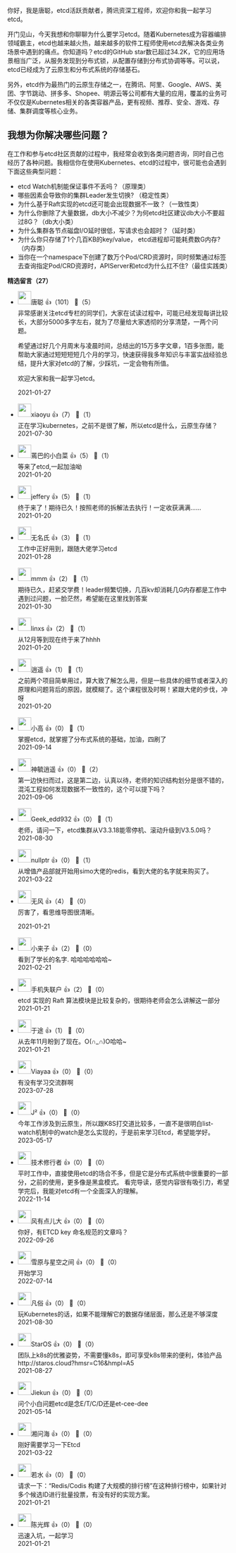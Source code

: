 你好，我是唐聪，etcd活跃贡献者，腾讯资深工程师，欢迎你和我一起学习etcd。

开门见山，今天我想和你聊聊为什么要学习etcd。随着Kubernetes成为容器编排领域霸主，etcd也越来越火热，越来越多的软件工程师使用etcd去解决各类业务场景中遇到的痛点。你知道吗？etcd的GitHub star数已超过34.2K，它的应用场景相当广泛，从服务发现到分布式锁，从配置存储到分布式协调等等。可以说，etcd已经成为了云原生和分布式系统的存储基石。

另外，etcd作为最热门的云原生存储之一，在腾讯、阿里、Google、AWS、美团、字节跳动、拼多多、Shopee、明源云等公司都有大量的应用，覆盖的业务可不仅仅是Kubernetes相关的各类容器产品，更有视频、推荐、安全、游戏、存储、集群调度等核心业务。

## 我想为你解决哪些问题？

在工作和参与etcd社区贡献的过程中，我经常会收到各类问题咨询，同时自己也经历了各种问题。我相信你在使用Kubernetes、etcd的过程中，很可能也会遇到下面这些典型问题：

- etcd Watch机制能保证事件不丢吗？（原理类）
- 哪些因素会导致你的集群Leader发生切换? （稳定性类）
- 为什么基于Raft实现的etcd还可能会出现数据不一致？（一致性类）
- 为什么你删除了大量数据，db大小不减少？为何etcd社区建议db大小不要超过8G？（db大小类）
- 为什么集群各节点磁盘I/O延时很低，写请求也会超时？（延时类）
- 为什么你只存储了1个几百KB的key/value， etcd进程却可能耗费数G内存? （内存类）
- 当你在一个namespace下创建了数万个Pod/CRD资源时，同时频繁通过标签去查询指定Pod/CRD资源时，APIServer和etcd为什么扛不住?（最佳实践类）
<div><strong>精选留言（27）</strong></div><ul>
<li><img src="https://static001.geekbang.org/account/avatar/00/0f/67/ae/37b492db.jpg" width="30px"><span>唐聪</span> 👍（101） 💬（5）<div>非常感谢关注etcd专栏的同学们，大家在试读过程中，可能已经发现每讲比较长，大部分5000多字左右，就为了尽量给大家透彻的分享清楚，一两个问题。

希望通过好几个月周末与凌晨时间，总结出的15万多字文章，1百多张图，能帮助大家通过短短短短几个月的学习，快速获得我多年知识与丰富实战经验总结，提升大家对etcd的了解，少踩坑，一定会物有所值。

欢迎大家和我一起学习etcd。</div>2021-01-27</li><br/><li><img src="https://static001.geekbang.org/account/avatar/00/13/02/db/5d227be5.jpg" width="30px"><span>xiaoyu</span> 👍（7） 💬（1）<div>正在学习kubernetes，之前不是很了解，所以etcd是什么，云原生存储？</div>2021-07-30</li><br/><li><img src="https://static001.geekbang.org/account/avatar/00/10/13/45/16c60da2.jpg" width="30px"><span>蔫巴的小白菜</span> 👍（5） 💬（1）<div>等来了etcd,一起加油呦</div>2021-01-20</li><br/><li><img src="https://static001.geekbang.org/account/avatar/00/12/9d/84/171b2221.jpg" width="30px"><span>jeffery</span> 👍（5） 💬（1）<div>终于来了！期待已久！按照老师的拆解法去执行！一定收获满满……</div>2021-01-20</li><br/><li><img src="https://static001.geekbang.org/account/avatar/00/13/2a/b9/2bf8cc89.jpg" width="30px"><span>无名氏</span> 👍（3） 💬（1）<div>工作中正好用到，跟随大佬学习etcd</div>2021-01-28</li><br/><li><img src="https://static001.geekbang.org/account/avatar/00/12/61/e6/fedd20dc.jpg" width="30px"><span>mmm</span> 👍（2） 💬（1）<div>期待已久，赶紧交学费！leader频繁切换，几百kv却消耗几G内存都是工作中遇到过问题，一脸茫然，希望能在这里找到答案</div>2021-01-30</li><br/><li><img src="https://static001.geekbang.org/account/avatar/00/0f/5c/88/222d946e.jpg" width="30px"><span>linxs</span> 👍（2） 💬（1）<div>从12月等到现在终于来了hhhh</div>2021-01-20</li><br/><li><img src="https://static001.geekbang.org/account/avatar/00/0f/75/0b/553d4ec4.jpg" width="30px"><span>逍遥</span> 👍（1） 💬（1）<div>之前两个项目简单用过，算大致了解怎么用，但是一些具体的细节或者深入的原理和问题背后的原因，就模糊了。这个课程很及时啊！紧跟大佬的步伐，冲呀</div>2021-01-20</li><br/><li><img src="https://static001.geekbang.org/account/avatar/00/13/93/ec/985675c8.jpg" width="30px"><span>小高</span> 👍（0） 💬（1）<div>掌握etcd，就掌握了分布式系统的基础，加油，四刷了</div>2021-09-14</li><br/><li><img src="https://static001.geekbang.org/account/avatar/00/20/c3/94/e89ebc50.jpg" width="30px"><span>神毓逍遥</span> 👍（0） 💬（2）<div>第一边快扫而过，这是第二边，认真以待，老师的知识结构划分是很不错的，混沌工程如何发现数据不一致性的，这个可以提下吗？</div>2021-09-06</li><br/><li><img src="https://thirdwx.qlogo.cn/mmopen/vi_32/1pMbwZrAl5g8ZRC5SOlz9VQOVRGN5V1rFNwsmEehicGzxMRicGj330jNfwTE1MRLaZTdSvX8R2YJVEh8DrYnMVAQ/132" width="30px"><span>Geek_edd932</span> 👍（0） 💬（1）<div>老师，请问一下，etcd集群从V3.3.18能零停机、滚动升级到V3.5.0吗？</div>2021-08-30</li><br/><li><img src="https://static001.geekbang.org/account/avatar/00/13/97/07/7406fe30.jpg" width="30px"><span>nullptr</span> 👍（0） 💬（1）<div>从增值产品部就开始用simo大佬的redis，看到大佬的名字就来购买了。</div>2021-03-22</li><br/><li><img src="https://static001.geekbang.org/account/avatar/00/1a/46/42/eaa0cc92.jpg" width="30px"><span>无风</span> 👍（4） 💬（0）<div>厉害了，看思维导图很清晰。
</div>2021-01-21</li><br/><li><img src="https://static001.geekbang.org/account/avatar/00/1c/ac/de/68f35320.jpg" width="30px"><span>小来子</span> 👍（2） 💬（0）<div>看到了学长的名字. 哈哈哈哈哈哈~</div>2021-02-21</li><br/><li><img src="https://static001.geekbang.org/account/avatar/00/13/34/c3/ed5881c6.jpg" width="30px"><span>手机失联户</span> 👍（2） 💬（0）<div>etcd 实现的 Raft 算法模块是比较复杂的，很期待老师会怎么讲解这一部分</div>2021-01-21</li><br/><li><img src="https://static001.geekbang.org/account/avatar/00/19/78/df/424bdc4a.jpg" width="30px"><span>于途</span> 👍（1） 💬（0）<div>从去年11月盼到了现在。O(∩_∩)O哈哈~</div>2021-01-21</li><br/><li><img src="https://static001.geekbang.org/account/avatar/00/25/2b/63/aa4fb42a.jpg" width="30px"><span>Viayaa</span> 👍（0） 💬（0）<div>有没有学习交流群啊</div>2023-07-28</li><br/><li><img src="https://static001.geekbang.org/account/avatar/00/10/c9/10/65fe5b06.jpg" width="30px"><span>J²</span> 👍（0） 💬（0）<div>今年工作涉及到云原生，所以跟K8S打交道比较多，一直不是很明白list-watch机制中的watch是怎么实现的，于是前来学习Etcd，希望能学好。</div>2023-05-17</li><br/><li><img src="https://static001.geekbang.org/account/avatar/00/0f/75/9b/611e74ab.jpg" width="30px"><span>技术修行者</span> 👍（0） 💬（0）<div>平时工作中，直接使用etcd的场合不多，但是它是分布式系统中很重要的一部分，之前的使用，更多像是黑盒模式。
看完导读，感觉内容很有吸引力，希望学完后，我能对etcd有一个全面深入的理解。</div>2022-11-14</li><br/><li><img src="https://static001.geekbang.org/account/avatar/00/17/d9/6f/62e027f4.jpg" width="30px"><span>风有点儿大</span> 👍（0） 💬（0）<div>你好，有ETCD key 命名规范的文章吗？</div>2022-09-26</li><br/><li><img src="https://static001.geekbang.org/account/avatar/00/10/29/80/e3a4962d.jpg" width="30px"><span>雪原与星空之间</span> 👍（0） 💬（0）<div>开始学习</div>2022-07-14</li><br/><li><img src="https://static001.geekbang.org/account/avatar/00/1e/2c/e2/afa3867c.jpg" width="30px"><span>凡俗</span> 👍（0） 💬（0）<div>玩Kubernetes的话，如果不能理解它的数据存储层面，那么还是不够深度</div>2021-08-30</li><br/><li><img src="https://static001.geekbang.org/account/avatar/00/29/f1/78/3ef66168.jpg" width="30px"><span>StarOS</span> 👍（0） 💬（0）<div>团队上k8s的优雅姿势，不需要懂k8s，即可享受k8s带来的便利，体验产品 http:&#47;&#47;staros.cloud?hmsr=C16&amp;hmpl=A5
</div>2021-08-27</li><br/><li><img src="https://static001.geekbang.org/account/avatar/00/16/09/6a/1f2ef718.jpg" width="30px"><span>Jiekun</span> 👍（0） 💬（0）<div>问个小白问题etcd是念E&#47;T&#47;C&#47;D还是et-cee-dee</div>2021-05-14</li><br/><li><img src="https://static001.geekbang.org/account/avatar/00/0f/b4/d0/8c5756be.jpg" width="30px"><span>湘问海</span> 👍（0） 💬（0）<div>刚好需要学习一下Etcd </div>2021-03-22</li><br/><li><img src="https://static001.geekbang.org/account/avatar/00/10/47/ad/f683df31.jpg" width="30px"><span>若水</span> 👍（0） 💬（0）<div>请求一下：“Redis&#47;Codis 构建了大规模的排行榜”在这种排行榜中，如果针对多个候选ID进行批量投票，有没有好的实现方案。</div>2021-01-21</li><br/><li><img src="https://static001.geekbang.org/account/avatar/00/12/57/56/74cd397e.jpg" width="30px"><span>陈光辉</span> 👍（0） 💬（0）<div>迅速入坑，一起学习</div>2021-01-21</li><br/>
</ul>